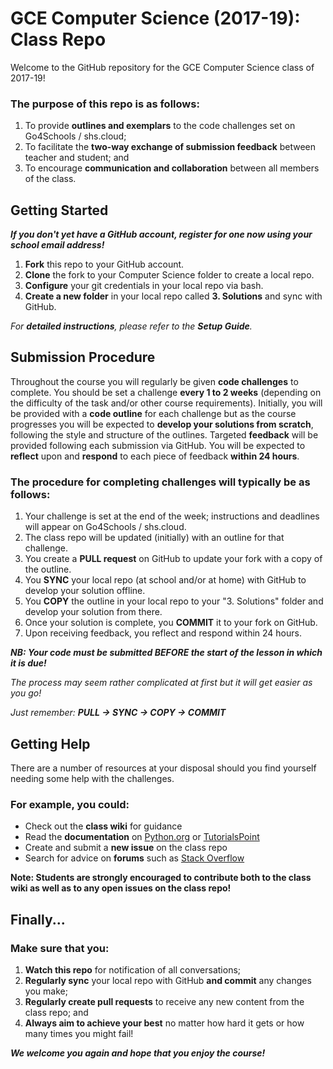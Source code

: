 # GCE Computer Science (2017-19): Class Repo

Welcome to the GitHub repository for the GCE Computer Science class of 2017-19!

### The purpose of this repo is as follows:
1. To provide **outlines and exemplars** to the code challenges set on Go4Schools / shs.cloud;
1. To facilitate the **two-way exchange of submission feedback** between teacher and student; and
1. To encourage **communication and collaboration** between all members of the class.

## Getting Started

**_If you don't yet have a GitHub account, register for one now using your school email address!_**

1. **Fork** this repo to your GitHub account.
1. **Clone** the fork to your Computer Science folder to create a local repo.
1. **Configure** your git credentials in your local repo via bash.
1. **Create a new folder** in your local repo called **3. Solutions** and sync with GitHub.
  
_For **detailed instructions**, please refer to the **Setup Guide**._

## Submission Procedure

Throughout the course you will regularly be given **code challenges** to complete. You should be set a challenge **every 1 to 2 weeks** (depending on the difficulty of the task and/or other course requirements). Initially, you will be provided with a **code outline** for each challenge but as the course progresses you will be expected to **develop your solutions from scratch**, following the style and structure of the outlines. Targeted **feedback** will be provided following each submission via GitHub. You will be expected to **reflect** upon and **respond** to each piece of feedback **within 24 hours**.

### The procedure for completing challenges will typically be as follows:
1. Your challenge is set at the end of the week; instructions and deadlines will appear on Go4Schools / shs.cloud.
1. The class repo will be updated (initially) with an outline for that challenge.
1. You create a **PULL request** on GitHub to update your fork with a copy of the outline.
1. You **SYNC** your local repo (at school and/or at home) with GitHub to develop your solution offline.
1. You **COPY** the outline in your local repo to your "3. Solutions" folder and develop your solution from there.
1. Once your solution is complete, you **COMMIT** it to your fork on GitHub.
1. Upon receiving feedback, you reflect and respond within 24 hours.

**_NB: Your code must be submitted BEFORE the start of the lesson in which it is due!_**

_The process may seem rather complicated at first but it will get easier as you go!_

_Just remember:_
**_PULL -> SYNC -> COPY -> COMMIT_**

## Getting Help

There are a number of resources at your disposal should you find yourself needing some help with the challenges. 

### For example, you could:
* Check out the **class wiki** for guidance
* Read the **documentation** on [Python.org](https://docs.python.org/3/) or [TutorialsPoint](http://www.tutorialspoint.com/python/index.htm)
* Create and submit a **new issue** on the class repo
* Search for advice on **forums** such as [Stack Overflow](https://stackoverflow.com/)

**Note: Students are strongly encouraged to contribute both to the class wiki as well as to any open issues on the class repo!**

## Finally...

### Make sure that you:
  1. **Watch this repo** for notification of all conversations;
  1. **Regularly sync** your local repo with GitHub **and commit** any changes you make;
  1. **Regularly create pull requests** to receive any new content from the class repo; and
  1. **Always aim to achieve your best** no matter how hard it gets or how many times you might fail!

**_We welcome you again and hope that you enjoy the course!_**
